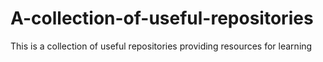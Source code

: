 # A-collection-of-useful-repositories
This is a collection of useful repositories providing resources for learning
